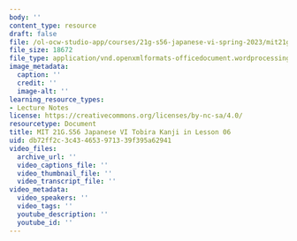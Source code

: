 ```yaml
---
body: ''
content_type: resource
draft: false
file: /ol-ocw-studio-app/courses/21g-s56-japanese-vi-spring-2023/mit21g_s56_kanji06.docx
file_size: 18672
file_type: application/vnd.openxmlformats-officedocument.wordprocessingml.document
image_metadata:
  caption: ''
  credit: ''
  image-alt: ''
learning_resource_types:
- Lecture Notes
license: https://creativecommons.org/licenses/by-nc-sa/4.0/
resourcetype: Document
title: MIT 21G.S56 Japanese VI Tobira Kanji in Lesson 06
uid: db72ff2c-3c43-4653-9713-39f395a62941
video_files:
  archive_url: ''
  video_captions_file: ''
  video_thumbnail_file: ''
  video_transcript_file: ''
video_metadata:
  video_speakers: ''
  video_tags: ''
  youtube_description: ''
  youtube_id: ''
---
```

